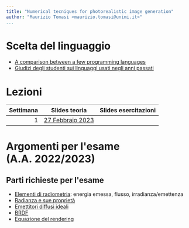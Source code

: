 ```yaml
---
title: "Numerical tecniques for photorealistic image generation"
author: "Maurizio Tomasi <maurizio.tomasi@unimi.it>"
...
```



# Scelta del linguaggio

-   [A comparison between a few programming languages](language-comparison.html)
-   [Giudizi degli studenti sui linguaggi usati negli anni passati](giudizi-linguaggio.html)

# Lezioni

| Settimana | Slides teoria                                   | Slides esercitazioni |
|----------:|:-----------------------------------------------:|:--------------------:|
| 1         | [27 Febbraio 2023](tomasi-ray-tracing-01a.html) |                      |

# Argomenti per l'esame (A.A. 2022/2023)

## Parti richieste per l'esame

-   [Elementi di radiometria](tomasi-ray-tracing-01a.html#/radiometria): energia emessa, flusso, irradianza/emettenza
-   [Radianza e sue proprietà](tomasi-ray-tracing-01a.html#/radianza)
-   [Emettitori diffusi ideali](tomasi-ray-tracing-01a.html#/esempio)
-   [BRDF](tomasi-ray-tracing-01a.html#/la-brdf)
-   [Equazione del rendering](tomasi-ray-tracing-01a.html#/lequazione-del-rendering)
<!--
-   [Sistemi di controllo delle versioni](tomasi-ray-tracing-01b.html#/sistemi-di-controllo-delle-versioni)
-   [Git](tomasi-ray-tracing-01b.html#git)
-   [GitHub](tomasi-ray-tracing-01b.html#github)
-   [Codifica del colore](tomasi-ray-tracing-02a.html#/codifica-del-colore)
-   [Relazione tra radianza spettrale e colori RGB](tomasi-ray-tracing-02a.html#/da-l_lambda-a-rgb)
-   [Visualizzazione su dispositivi](tomasi-ray-tracing-02a.html#/visualizzazione-su-dispositivi)
-   [Comportamento dei monitor](tomasi-ray-tracing-02a.html#/comportamento-dei-monitor)
-   [Gestione dei colori](tomasi-ray-tracing-02b.html#/gestione-dei-colori)
-   [Test automatici](tomasi-ray-tracing-02b.html#/verifica-del-codice)
-   [Conflitti e *merging*](tomasi-ray-tracing-02b.html#/lavoro-in-gruppo)
-   [Gestione degli errori](tomasi-ray-tracing-03a.html#/gestione-degli-errori)
-   [Licenze d'uso](tomasi-ray-tracing-04a.html#/licenze-duso)
-   [Tone mapping](tomasi-ray-tracing-04a.html#/tone-mapping)
-   [Modellizzazione di oggetti](tomasi-ray-tracing-05a.html#/modellizzazione-di-oggetti)
-   [Trasformazioni](tomasi-ray-tracing-05a.html#/trasformazioni): [di scala](tomasi-ray-tracing-05a.html#/trasformazioni-di-scala), [applicate a normali](tomasi-ray-tracing-05a.html#/trasformazioni-e-normali), [rotazioni](tomasi-ray-tracing-05a.html#/rotazioni), [traslazioni](tomasi-ray-tracing-05a.html#/traslazioni)
-   [Numeri di versione, *semantic versioning*](tomasi-ray-tracing-05a.html#/numeri-di-versione)
-   [*Branch* e *pull requests*](tomasi-ray-tracing-05b.html#/pull-requests)
-   [*CI builds*](tomasi-ray-tracing-06b.html#/ci-builds)
-   [Soluzioni analitiche dell'equazione del rendering](tomasi-ray-tracing-07a.html#/soluzione-dellequazione)
-   [Algoritmi *image order*](tomasi-ray-tracing-07a.html#/algoritmi-image-order)
-   [Schermi virtuali e osservatori](tomasi-ray-tracing-07a.html#/schermo-e-osservatore)
-   [Proiezioni prospettiche ed ortogonali](tomasi-ray-tracing-07a.html#/tipi-di-proiezione)
-   [*Aspect ratio*](tomasi-ray-tracing-07a.html#/aspect-ratio)
-   [Forma alternativa dell'equazione del rendering e funzione di visibilità](tomasi-ray-tracing-08a.html#/equazione-del-rendering)
-   [Intersezioni tra raggi e forme geometriche](tomasi-ray-tracing-08a.html#/intersezioni-tra-raggi-e-forme-geometriche): [sfere](tomasi-ray-tracing-08a.html#/sfere), [piani](tomasi-ray-tracing-08a.html#/piani)
-   [Algoritmo di path tracing](tomasi-ray-tracing-10a.html#/path-tracing)
-   [Probabilità e Monte Carlo](tomasi-ray-tracing-10a.html#/probabilit%C3%A0-e-monte-carlo): CDF, PDF, valore di aspettazione, varianza, deviazione standard, metodo della media, *importance sampling*, densità marginale e condizionale
-   [Direzioni casuali](tomasi-ray-tracing-10a.html#/direzioni-casuali): distribuzione uniforme e distribuzione di Phong
-   [BRDF e pigmenti](tomasi-ray-tracing-10a.html#/brdf)
-   [Generazione di numeri pseudo-casuali](tomasi-ray-tracing-10b.html#/generazione-di-numeri-pseudocasuali)
-   [*Importance sampling* nell'equazione del rendering](tomasi-ray-tracing-11a.html#/integrale-mc)
-   [Roulette russa](tomasi-ray-tracing-11a.html#/roulette-russa)
-   [*Antialiasing*](tomasi-ray-tracing-11a.html#/aliasing-e-antialiasing)
-   [Test della fornace](tomasi-ray-tracing-11b.html#/test-1)
-   [Terminologia nella teoria dei compilatori](tomasi-ray-tracing-12a.html#/terminologia): lessico, sintassi, semantica, *token*, [*look-ahead*](tomasi-ray-tracing-12a.html#/tornare-indietro)


## Parti non richieste per l'esame

-   [Il formato PFM](tomasi-ray-tracing-02a.html#/file-pfm)
-   [File di testo e file binari](tomasi-ray-tracing-03a.html#/file-binari-e-di-testo)
-   [Lo standard Unicode](tomasi-ray-tracing-03a.html#/lo-standard-unicode)
-   [File e stream](tomasi-ray-tracing-03b.html#/file-e-stream)
-   [Il formato Markdown](tomasi-ray-tracing-04a.html#/markdown)
-   [Numeri complessi e quaternioni](tomasi-ray-tracing-06a.html#/numeri-complessi-e-quaternioni)
-   [Algebre di Clifford](tomasi-ray-tracing-06a.html#/algebre-di-clifford)
-   [Constructive Solid Geometry](tomasi-ray-tracing-08a.html#/constructive-solid-geometry)
-   [*Issues*](tomasi-ray-tracing-08b.html#/issues)
-   [*Change log*](tomasi-ray-tracing-08b.html#/changelog)
-   [*Axis-aligned boxes*](tomasi-ray-tracing-09a.html#/axis-aligned-boxes)
-   [Triangoli e *mesh* di triangoli](tomasi-ray-tracing-09a.html#/triangoli-e-mesh-di-triangoli)
-   [Generatore PCG](tomasi-ray-tracing-10b.html#/lalgoritmo-pcg)
-   [Basi ortonormali arbitrarie](tomasi-ray-tracing-11a.html#/basi-ortonormali-onb-arbitrarie)
-   [BRDF riflettente](tomasi-ray-tracing-11a.html#/brdf-riflettente)
-   [Algoritmi di illuminazione diretta](tomasi-ray-tracing-11a.html#/illuminazione-diretta)
-   [*Photon mapping*](tomasi-ray-tracing-11a.html#/photon-mapping)
-   [*Stratified sampling*](tomasi-ray-tracing-11a.html#/stratified-sampling)
-   [*Point-light tracing*](tomasi-ray-tracing-11a.html#/point-light-tracing)
-   Esempi di DSL: [SQL](tomasi-ray-tracing-12a.html#/sql), Julia, Nim…
-   [Panoramica sulla definizione di scene](tomasi-ray-tracing-12a.html#/linguaggi-per-la-definizione-di-scene-3d): DKBTrace, POV-Ray, YafaRay
-   [Gerarchie di classi e *sum types*](tomasi-ray-tracing-12a.html#/tokens-e-gerarchie-di-classi)
-   [Gestione degli errori di un compilatore](tomasi-ray-tracing-13a.html#/gestione-degli-errori-di-un-compilatore)
-   [Linguaggi a confronto](tomasi-ray-tracing-13a.html#/linguaggi-a-confronto)
-   [Testing di compilatori](tomasi-ray-tracing-13a.html#/testing-di-compilatori)
-   [Generazione automatica di compilatori](tomasi-ray-tracing-13a.html#/generazione-automatica-di-compilatori)
-->
